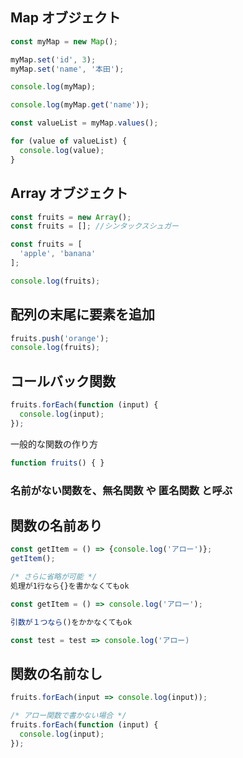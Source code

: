 ## Map オブジェクト
``` js
const myMap = new Map();

myMap.set('id', 3);
myMap.set('name', '本田');

console.log(myMap);

console.log(myMap.get('name'));

const valueList = myMap.values();

for (value of valueList) {
  console.log(value);
}
```

## Array オブジェクト
```js
const fruits = new Array();
const fruits = []; //シンタックスシュガー
```
```js
const fruits = [
  'apple', 'banana'
];

console.log(fruits);
```

## 配列の末尾に要素を追加
```js
fruits.push('orange');
console.log(fruits);
```

## コールバック関数
```js
fruits.forEach(function (input) {
  console.log(input);
});

```

一般的な関数の作り方
```js
function fruits() { }
```
### 名前がない関数を、**無名関数** や **匿名関数** と呼ぶ

## 関数の名前あり
```js
const getItem = () => {console.log('アロー')};
getItem();

/* さらに省略が可能 */
処理が1行なら{}を書かなくてもok

const getItem = () => console.log('アロー');

引数が１つなら()をかかなくてもok

const test = test => console.log('アロー)
```
## 関数の名前なし
```js
fruits.forEach(input => console.log(input));

/* アロー関数で書かない場合 */
fruits.forEach(function (input) {
  console.log(input);
});
```
